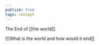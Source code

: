 ```yaml
---
publish: true
tags: concept
---
```

The End of [[the world]].  

![[What is the world and how would it end]]